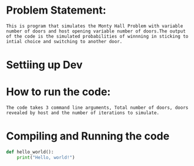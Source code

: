 # Problem Statement:
    This is program that simulates the Monty Hall Problem with variable number of doors and host opening variable number of doors.The output of the code is the simulated probabilities of winnning in sticking to intial choice and switching to another door.

# Settiing up Dev



# How to run the code:
    The code takes 3 command line arguments, Total number of doors, doors revealed by host and the number of iterations to simulate.

# Compiling and Running the code
```python
def hello_world():
    print("Hello, world!")
